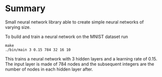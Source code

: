 # Summary

Small neural network library able to create simple neural networks of varying size.

To build and train a neural network on the MNIST dataset run

```
make
./bin/main 3 0.15 784 32 16 10
```

This trains a neural network with 3 hidden layers and a learning rate of 0.15.
The input layer is made of 784 nodes and the subsequent integers are the number
of nodes in each hidden layer after.

